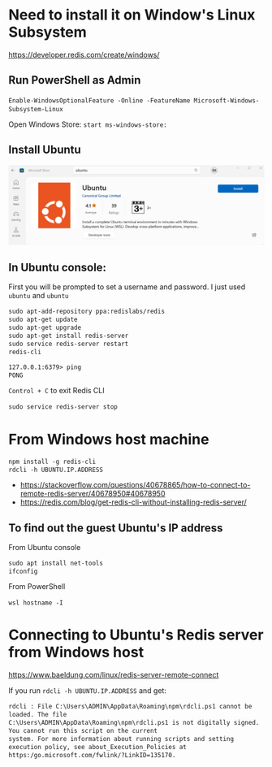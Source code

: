 # Need to install it on Window's Linux Subsystem

https://developer.redis.com/create/windows/

## Run PowerShell as Admin

`Enable-WindowsOptionalFeature -Online -FeatureName Microsoft-Windows-Subsystem-Linux`

Open Windows Store: `start ms-windows-store:`

## Install Ubuntu

![](https://raw.githubusercontent.com/atabegruslan/Others/master/Illustrations/Storage/Windows_store_install_Ubuntu.png)

## In Ubuntu console:

First you will be prompted to set a username and password. I just used `ubuntu` and `ubuntu`

```
sudo apt-add-repository ppa:redislabs/redis
sudo apt-get update
sudo apt-get upgrade
sudo apt-get install redis-server
sudo service redis-server restart
redis-cli
```

```
127.0.0.1:6379> ping
PONG
```

`Control + C` to exit Redis CLI

`sudo service redis-server stop`

# From Windows host machine

```
npm install -g redis-cli
rdcli -h UBUNTU.IP.ADDRESS
```

- https://stackoverflow.com/questions/40678865/how-to-connect-to-remote-redis-server/40678950#40678950
- https://redis.com/blog/get-redis-cli-without-installing-redis-server/

## To find out the guest Ubuntu's IP address

From Ubuntu console

```
sudo apt install net-tools
ifconfig
```

From PowerShell

`wsl hostname -I`

# Connecting to Ubuntu's Redis server from Windows host

https://www.baeldung.com/linux/redis-server-remote-connect

If you run `rdcli -h UBUNTU.IP.ADDRESS` and get:

```
rdcli : File C:\Users\ADMIN\AppData\Roaming\npm\rdcli.ps1 cannot be loaded. The file
C:\Users\ADMIN\AppData\Roaming\npm\rdcli.ps1 is not digitally signed. You cannot run this script on the current
system. For more information about running scripts and setting execution policy, see about_Execution_Policies at
https:/go.microsoft.com/fwlink/?LinkID=135170.
```


